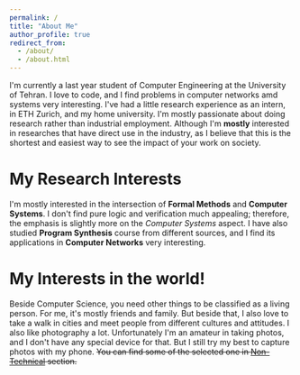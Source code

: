 ```yaml
---
permalink: /
title: "About Me"
author_profile: true
redirect_from: 
  - /about/
  - /about.html
---
```


I'm currently a last year student of Computer Engineering at the University of Tehran. I love to code, and I find problems in computer networks amd systems very interesting. I've had a little research experience as an intern, in ETH Zurich, and my home university. I'm mostly passionate about doing research rather than industrial employment. Although I'm **mostly** interested in researches that have direct use in the industry, as I believe that this is the shortest and easiest way to see the impact of your work on society.

My Research Interests
====

I'm mostly interested in the intersection of **Formal Methods** and **Computer Systems**. I don't find pure logic and verification much appealing; therefore, the emphasis is slightly more on the *Computer Systems* aspect. I have also studied **Program Synthesis** course from different sources, and I find its applications in **Computer Networks** very interesting.

My Interests in the world!
====

Beside Computer Science, you need other things to be classified as a living person. For me, it's mostly friends and family. But beside that, I also love to take a walk in cities and meet people from different cultures and attitudes. I also like photography a lot. Unfortunately I'm an amateur in taking photos, and I don't have any special device for that. But I still try my best to capture photos with my phone. ~~You can find some of the selected one in [Non-Technical](/non-technical) section.~~
